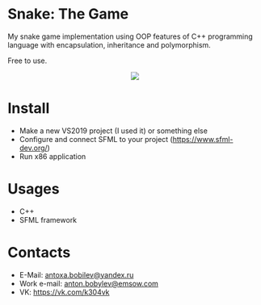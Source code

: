 # Snake: The Game

My snake game implementation using OOP features of C++ programming language with encapsulation, inheritance and polymorphism. 

Free to use.

<p align="center">
  <img src="https://user-images.githubusercontent.com/25329821/164027599-c7eceb57-3115-4c0c-83e8-add864c2b603.png" />
</p>

# Install

- Make a new VS2019 project (I used it) or something else
- Configure and connect SFML to your project (https://www.sfml-dev.org/)
- Run x86 application

# Usages
- C++
- SFML framework

# Contacts
* E-Mail: antoxa.bobilev@yandex.ru
* Work e-mail: anton.bobylev@emsow.com
* VK: https://vk.com/k304vk
